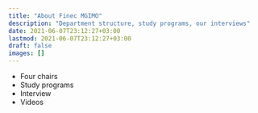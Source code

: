 ```yaml
---
title: "About Finec MGIMO"
description: "Department structure, study programs, our interviews"
date: 2021-06-07T23:12:27+03:00
lastmod: 2021-06-07T23:12:27+03:00
draft: false
images: []
---
```


- Four chairs
- Study programs
- Interview
- Videos
